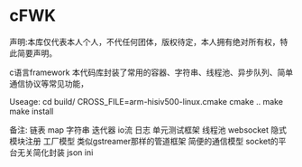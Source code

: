 # cFWK
声明:本库仅代表本人个人，不代任何团体，版权待定，本人拥有绝对所有权，特此简要声明。

c语言framework
本代码库封装了常用的容器、字符串、线程池、异步队列、简单通信协议等常见功能，

Useage:
cd build/
CROSS_FILE=arm-hisiv500-linux.cmake cmake ..
make
make install


备注: 链表  map 字符串 迭代器  io流  日志 单元测试框架  线程池  websocket  隐式模块注册  工厂模型  类似gstreamer那样的管道框架   简便的通信模型   socket的平台无关简化封装 json  ini

